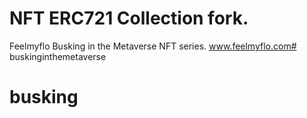 # NFT ERC721 Collection fork. 

Feelmyflo Busking in the Metaverse NFT series. 
www.feelmyflo.com# buskinginthemetaverse
# busking

